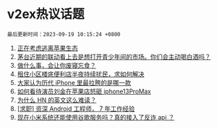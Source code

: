 # v2ex热议话题

`最后更新时间：2023-09-19 10:15:24 +0800`

1. [正在考虑逃离苹果生态](https://www.v2ex.com/t/974836)
1. [茅台近期的联动看上去是想打开青少年间的市场。你们会主动喝白酒吗？](https://www.v2ex.com/t/974760)
1. [做什么事，会让你废寝忘食？](https://www.v2ex.com/t/974831)
1. [租住小区楼底便利店半夜持续扰民，求如何解决](https://www.v2ex.com/t/974742)
1. [大家认为历代 iPhone 里最拉胯的是哪一款](https://www.v2ex.com/t/974940)
1. [如何看待演员刘金在苹果店怒砸 iphone13ProMax](https://www.v2ex.com/t/975013)
1. [为什么 HN 的英文这么难读？](https://www.v2ex.com/t/974928)
1. [[求职] 资深 Android 工程师， 7 年工作经验](https://www.v2ex.com/t/974769)
1. [现在小米系统还能使用谷歌服务吗？真的接入了反诈 api ？](https://www.v2ex.com/t/974904)

